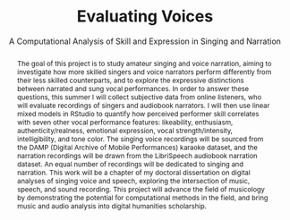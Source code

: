 ---
pid: g2024georgieva
done: true
title: Evaluating Voices
subtitle: A Computational Analysis of Skill and Expression in Singing and Narration
category: Grad Fellowship Project
tags:
- sound-studies
cohort_year: '2024'
abstract: 'The goal of this project is to study amateur singing and voice narration,
  aiming to investigate how more skilled singers and voice narrators perform differently
  from their less skilled counterparts, and to explore the expressive distinctions
  between narrated and sung vocal performances. In order to answer these questions,
  this summer I will collect subjective data from online listeners, who will evaluate
  recordings of singers and audiobook narrators. I will then use linear mixed models
  in RStudio to quantify how perceived performer skill correlates with seven other
  vocal performance features: likeability, enthusiasm, authenticity/realness, emotional
  expression, vocal strength/intensity, intelligibility, and tone color. The singing
  voice recordings will be sourced from the DAMP (Digital Archive of Mobile Performances)
  karaoke dataset, and the narration recordings will be drawn from the LibriSpeech
  audiobook narration dataset. An equal number of recordings will be dedicated to
  singing and narration. This work will be a chapter of my doctoral dissertation on
  digital analyses of singing voice and speech, exploring the intersection of music,
  speech, and sound recording. This project will advance the field of musicology by
  demonstrating the potential for computational methods in the field, and bring music
  and audio analysis into digital humanities scholarship.'
pis:
- georgieva
order: '064'
layout: project
---
